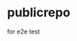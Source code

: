 # publicrepo
for e2e test
































































































































































































































































































































































































































































































































































































































































































































































































































































































































































































































































































































































































































































































































































































































































































































































































































































































































































































































































































































































































































































































































































































































































































































































































































































